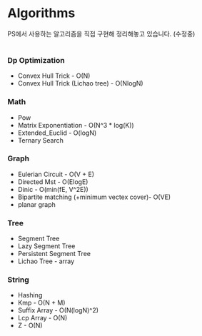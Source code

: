 # Algorithms
PS에서 사용하는 알고리즘을 직접 구현해 정리해놓고 있습니다. (수정중)
<br>
<br>
### Dp Optimization
* Convex Hull Trick - O(N)
* Convex Hull Trick (Lichao tree) - O(NlogN)
### Math  
* Pow
* Matrix Exponentiation - O(N^3 * log(K))
* Extended_Euclid - O(logN)
* Ternary Search
### Graph  
* Eulerian Circuit - O(V + E)
* Directed Mst - O(ElogE)
* Dinic - O(min(fE, V^2E))
* Bipartite matching (+minimum vectex cover)- O(VE)
* planar graph
### Tree  
* Segment Tree
* Lazy Segment Tree
* Persistent Segment Tree
* Lichao Tree - array
### String
* Hashing
* Kmp - O(N + M)
* Suffix Array - O(N(logN)^2)
* Lcp Array - O(N)
* Z - O(N)
